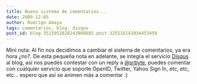 ```yaml
---
title: Nuevo sistema de comentarios...
date: 2009-12-05
author: Rodrigo Amaya
tags: comentarios, blog, disqus
post_id: blog-3515952828243908885.post-325516141034453459
---
```


Mini nota: Al fin nos decidimos a cambiar el sistema de comentarios, ya era hora ¿no?. De esta pequeña nota en adelante, se integra el servicio [Disqus](https://disqus.com/comments/) al blog, así nos puedes contestar con un reply a [@srbyte](https://twitter.com/srbyte), puedes comentar con cualquier servicio que soporte OpenID, Twitter, Yahoo Sign In, etc, etc, etc... espero que así se animen más a comentar :)